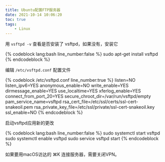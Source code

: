```yaml
---
title: Ubuntu配置FTP服务器
date: 2021-10-14 10:06:20
toc: true
tags:
    - Linux
---
```


用 `vsftpd -v` 查看是否安装了 vsftpd，如果没有，安装它

{% codeblock lang:bash line_number:false %}
sudo apt-get install vsftpd
{% endcodeblock %}

<!--more-->

编辑 `/etc/vsftpd.conf` 配置文件

{% codeblock /etc/vsftpd.conf line_number:true %}
listen=NO
listen_ipv6=YES
anonymous_enable=NO
write_enable=YES
dirmessage_enable=YES
use_localtime=YES
xferlog_enable=YES
connect_from_port_20=YES
secure_chroot_dir=/var/run/vsftpd/empty
pam_service_name=vsftpd
rsa_cert_file=/etc/ssl/certs/ssl-cert-snakeoil.pem
rsa_private_key_file=/etc/ssl/private/ssl-cert-snakeoil.key
ssl_enable=NO
{% endcodeblock %}

启动vsftpd应用新的更改

{% codeblock lang:bash line_number:false %}
sudo systemctl start vsftpd
sudo systemctl enable vsftpd
sudo service vsftpd start
{% endcodeblock %}

如果要用macOS访达的 ⌘K 连接服务器，需要关闭VPN。

<br/>
